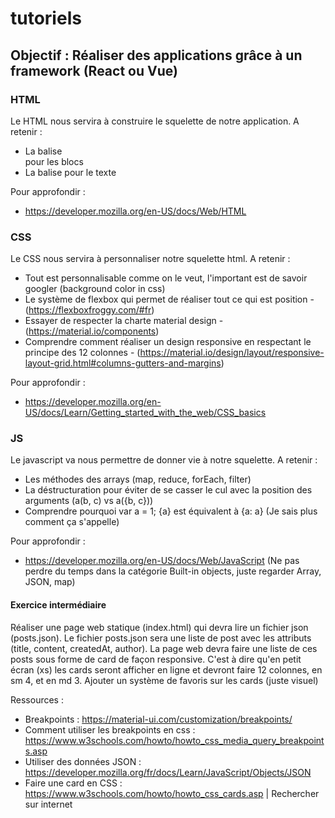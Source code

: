 # tutoriels

## Objectif : Réaliser des applications grâce à un framework (React ou Vue)

### HTML
Le HTML nous servira à construire le squelette de notre application.
A retenir :
- La balise <div> pour les blocs
- La balise <span> pour le texte

Pour approfondir : 
- https://developer.mozilla.org/en-US/docs/Web/HTML

### CSS
Le CSS nous servira à personnaliser notre squelette html.
A retenir :
- Tout est personnalisable comme on le veut, l'important est de savoir googler (background color in css)
- Le système de flexbox qui permet de réaliser tout ce qui est position - (https://flexboxfroggy.com/#fr)
- Essayer de respecter la charte material design - (https://material.io/components)
- Comprendre comment réaliser un design responsive en respectant le principe des 12 colonnes - (https://material.io/design/layout/responsive-layout-grid.html#columns-gutters-and-margins)

Pour approfondir :
- https://developer.mozilla.org/en-US/docs/Learn/Getting_started_with_the_web/CSS_basics

### JS
Le javascript va nous permettre de donner vie à notre squelette.
A retenir :
- Les méthodes des arrays (map, reduce, forEach, filter)
- La déstructuration pour éviter de se casser le cul avec la position des arguments (a(b, c) vs a({b, c}))
- Comprendre pourquoi var a = 1; {a} est équivalent à {a: a} (Je sais plus comment ça s'appelle)

Pour approfondir : 
- https://developer.mozilla.org/en-US/docs/Web/JavaScript (Ne pas perdre du temps dans la catégorie Built-in objects, juste regarder Array, JSON, map)

#### Exercice intermédiaire
Réaliser une page web statique (index.html) qui devra lire un fichier json (posts.json). 
Le fichier posts.json sera une liste de post avec les attributs (title, content, createdAt, author).
La page web devra faire une liste de ces posts sous forme de card de façon responsive. 
C'est à dire qu'en petit écran (xs) les cards seront afficher en ligne et devront faire 12 colonnes, en sm 4, et en md 3.
Ajouter un système de favoris sur les cards (juste visuel)

Ressources :
- Breakpoints : https://material-ui.com/customization/breakpoints/
- Comment utiliser les breakpoints en css : https://www.w3schools.com/howto/howto_css_media_query_breakpoints.asp
- Utiliser des données JSON : https://developer.mozilla.org/fr/docs/Learn/JavaScript/Objects/JSON
- Faire une card en CSS : https://www.w3schools.com/howto/howto_css_cards.asp | Rechercher sur internet
